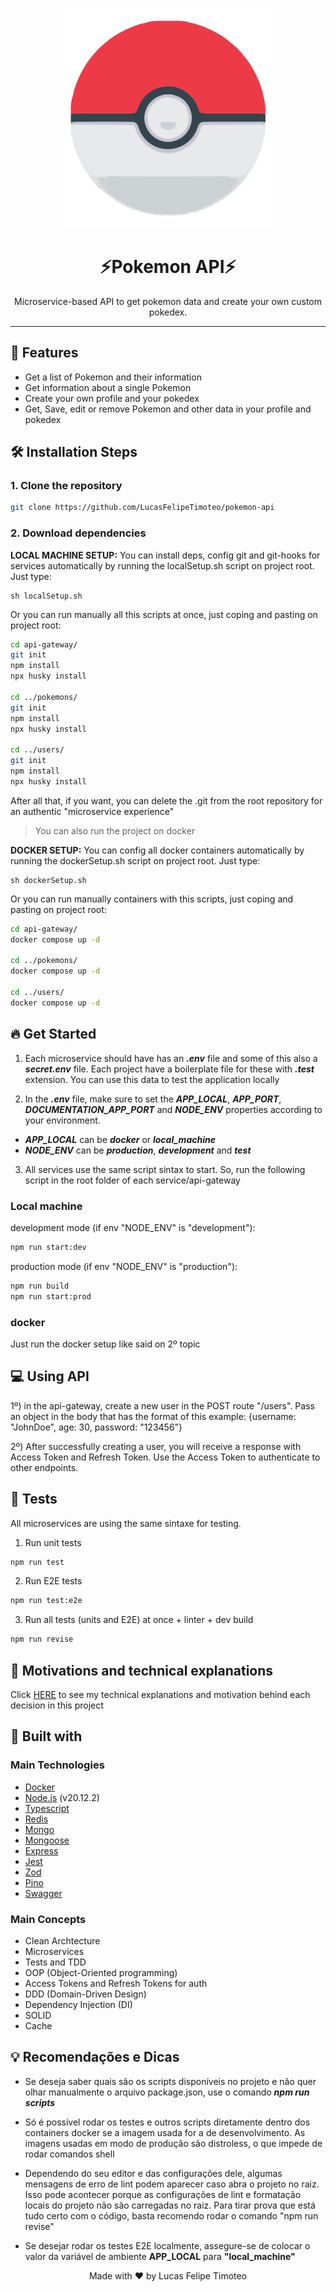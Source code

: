 <p align="center">
  <a href="https://github.com/LucasFelipeTimoteo/pokemon-api" title="Pokedex">
    <img src="https://github.com/LucasFelipeTimoteo/pokemon-api/blob/main/.github/assets/images/logo.svg" width="352px" alt="Pokedex"/>
  </a>
</p>
<h1 align="center">⚡Pokemon API⚡</h1>
<p align="center">Microservice-based API to get pokemon data and create your own custom pokedex.</p>
</p>

---
## 🚀 Features
- Get a list of Pokemon and their information
- Get information about a single Pokemon
- Create your own profile and your pokedex
- Get, Save, edit or remove Pokemon and other data in your profile and pokedex

## 🛠️ Installation Steps

### 1. Clone the repository

```Bash
git clone https://github.com/LucasFelipeTimoteo/pokemon-api
```

### 2. Download dependencies 

**LOCAL MACHINE SETUP:**
You can install deps, config git and git-hooks for services automatically by running the localSetup.sh script on project root. Just type:

```shell
sh localSetup.sh
```

Or you can run manually all this scripts at once, just coping and pasting on project root:

```Bash
cd api-gateway/ 
git init
npm install
npx husky install

cd ../pokemons/
git init
npm install
npx husky install

cd ../users/
git init
npm install
npx husky install
```

After all that, if you want, you can delete the .git from the root repository for an authentic "microservice experience"

> You can also run the project on docker

**DOCKER SETUP:**
You can config all docker containers automatically by running the dockerSetup.sh script on project root. Just type:

```shell
sh dockerSetup.sh
```

Or you can run manually containers with this scripts, just coping and pasting on project root:

```Bash
cd api-gateway/ 
docker compose up -d

cd ../pokemons/
docker compose up -d 

cd ../users/
docker compose up -d
```

## 🔥 Get Started
1. Each microservice should have has an ***.env*** file and some of this also a ***secret.env*** file. Each project have a boilerplate file for these with ***.test*** extension. You can use this data to test the application locally

2. In the ***.env*** file, make sure to set the ***APP_LOCAL***, ***APP_PORT***, ***DOCUMENTATION_APP_PORT*** and ***NODE_ENV*** properties according to your environment.
  - ***APP_LOCAL*** can be ***docker*** or ***local_machine***
  - ***NODE_ENV*** can be ***production***, ***development*** and ***test***

3. All services use the same script sintax to start. So, run the following script in the root folder of each service/api-gateway

### Local machine

development mode (if env "NODE_ENV" is "development"):
```Bash
npm run start:dev
```

production mode (if env "NODE_ENV" is "production"):
```Bash
npm run build
npm run start:prod
```

### docker
Just run the docker setup like said on 2º topic

## 💻 Using API
1º) in the api-gateway, create a new user in the POST route "/users". Pass an object in the body that has the format of this example: {username: "JohnDoe", age: 30, password: "123456"}

2º) After successfully creating a user, you will receive a response with Access Token and Refresh Token. Use the Access Token to authenticate to other endpoints. 

## 🧪 Tests
All microservices are using the same sintaxe for testing.

1. Run unit tests
```Bash
npm run test
```

2. Run E2E tests
```Bash
npm run test:e2e
```

3. Run all tests (units and E2E) at once + linter + dev build 
```Bash
npm run revise
```
## 📖 Motivations and technical explanations
Click [HERE](./technical-explanations.md) to see my technical explanations and motivation behind each decision in this project

## 👷 Built with
### Main Technologies
- [Docker](https://www.docker.com/)
- [Node.js](https://nodejs.org/en/) (v20.12.2)
- [Typescript](https://www.typescriptlang.org/) 
- [Redis](https://redis.io/)
- [Mongo](https://www.mongodb.com/pt-br)
- [Mongoose](https://mongoosejs.com/)
- [Express](https://expressjs.com/)
- [Jest](https://jestjs.io/)
- [Zod](https://zod.dev/)
- [Pino](https://getpino.io/#/)
- [Swagger](https://swagger.io/)

### Main Concepts
- Clean Archtecture
- Microservices
- Tests and TDD
- OOP (Object-Oriented programming)
- Access Tokens and Refresh Tokens for auth
- DDD (Domain-Driven Design)
- Dependency Injection (DI)
- SOLID
- Cache

## 💡 Recomendações e Dicas

* Se deseja saber quais são os scripts disponíveis no projeto e não quer olhar manualmente o arquivo package.json, use o comando __***npm run scripts***__

* Só é possível rodar os testes e outros scripts diretamente dentro dos containers docker se a imagem usada for a de desenvolvimento. As imagens usadas em modo de produção são distroless, o que impede de rodar comandos shell

* Dependendo do seu editor e das configurações dele, algumas mensagens de erro de lint podem aparecer caso abra o projeto no raiz. Isso pode acontecer porque as configurações de lint e formatação locais do projeto não são carregadas no raiz. Para tirar prova que está tudo certo com o código, basta recomendo rodar o comando "npm run revise"

* Se desejar rodar os testes E2E localmente, assegure-se de colocar o valor da variável de ambiente **APP_LOCAL** para **"local_machine"**

<p align="center">Made with ❤️ by Lucas Felipe Timoteo</p>
